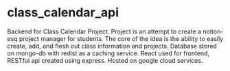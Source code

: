 # class_calendar_api
Backend for Class Calendar Project.
Project is an attempt to create a notion-esq project manager for students.
The core of the idea is the ability to easily create, add, and flesh out class information and projects.
Database stored on mongo-db with redist as a caching service.
React used for frontend, RESTful api created using express.
Hosted on google cloud services.
